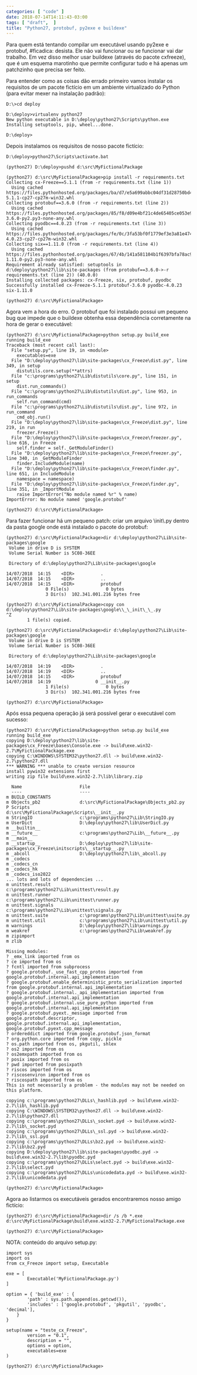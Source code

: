 ```yaml
---
categories: [ "code" ]
date: 2018-07-14T14:11:43-03:00
tags: [ "draft",  ]
title: "Python27, protobuf, py2exe e buildexe"
---
```

Para quem está tentando compilar um executável usando py2exe e protobuf, #ficadica: desista. Ele não vai funcionar ou se funcionar vai dar trabalho. Em vez disso melhor usar buildexe (através do pacote cxfreeze), que é um esquema marotinho que permite configurar tudo e há apenas um patchzinho que precisa ser feito.

Para entender como as coisas dão errado primeiro vamos instalar os requisitos de um pacote fictício em um ambiente virtualizado do Python (para evitar mexer na instalação padrão):

    D:\>cd deploy
    
    D:\deploy>virtualenv python27
    New python executable in D:\deploy\python27\Scripts\python.exe
    Installing setuptools, pip, wheel...done.
    
    D:\deploy>

Depois instalamos os requisitos de nosso pacote fictício:

    D:\deploy>python27\Scripts\activate.bat
    
    (python27) D:\deploy>pushd d:\src\MyFictionalPackage
    
    (python27) d:\src\MyFictionalPackage>pip install -r requirements.txt
    Collecting cx-Freeze==5.1.1 (from -r requirements.txt (line 1))
      Using cached https://files.pythonhosted.org/packages/ba/d7/e5a699abbc04df31d28750bd4f7715f75452c57c6ea7f05acff0bc26873d/cx_Freeze-5.1.1-cp27-cp27m-win32.whl
    Collecting protobuf==3.6.0 (from -r requirements.txt (line 2))
      Using cached https://files.pythonhosted.org/packages/85/f8/d09e4bf21c4de65405ce053e90542e728c5b7cf296b9df36b0bf0488f534/protobuf-3.6.0-py2.py3-none-any.whl
    Collecting pyodbc==4.0.23 (from -r requirements.txt (line 3))
      Using cached https://files.pythonhosted.org/packages/fe/0c/3fa53bf0f1779ef3e3a81e474d1e8db924b7398dc12f2fe9b2c9f1bf392d/pyodbc-4.0.23-cp27-cp27m-win32.whl
    Collecting six==1.11.0 (from -r requirements.txt (line 4))
      Using cached https://files.pythonhosted.org/packages/67/4b/141a581104b1f6397bfa78ac9d43d8ad29a7ca43ea90a2d863fe3056e86a/six-1.11.0-py2.py3-none-any.whl
    Requirement already satisfied: setuptools in d:\deploy\python27\lib\site-packages (from protobuf==3.6.0->-r requirements.txt (line 2)) (40.0.0)
    Installing collected packages: cx-Freeze, six, protobuf, pyodbc
    Successfully installed cx-Freeze-5.1.1 protobuf-3.6.0 pyodbc-4.0.23 six-1.11.0
    
    (python27) d:\src\MyFictionalPackage>

Agora vem a hora do erro. O protobuf que foi instalado possui um pequeno bug que impede que o buildexe obtenha essa dependência corretamente na hora de gerar o executável:

    (python27) d:\src\MyFictionalPackage>python setup.py build_exe
    running build_exe
    Traceback (most recent call last):
      File "setup.py", line 19, in <module>
        executables=exe
      File "D:\deploy\python27\lib\site-packages\cx_Freeze\dist.py", line 349, in setup
        distutils.core.setup(**attrs)
      File "c:\programs\python27\Lib\distutils\core.py", line 151, in setup
        dist.run_commands()
      File "c:\programs\python27\Lib\distutils\dist.py", line 953, in run_commands
        self.run_command(cmd)
      File "c:\programs\python27\Lib\distutils\dist.py", line 972, in run_command
        cmd_obj.run()
      File "D:\deploy\python27\lib\site-packages\cx_Freeze\dist.py", line 219, in run
        freezer.Freeze()
      File "D:\deploy\python27\lib\site-packages\cx_Freeze\freezer.py", line 616, in Freeze
        self.finder = self._GetModuleFinder()
      File "D:\deploy\python27\lib\site-packages\cx_Freeze\freezer.py", line 340, in _GetModuleFinder
        finder.IncludeModule(name)
      File "D:\deploy\python27\lib\site-packages\cx_Freeze\finder.py", line 651, in IncludeModule
        namespace = namespace)
      File "D:\deploy\python27\lib\site-packages\cx_Freeze\finder.py", line 351, in _ImportModule
        raise ImportError("No module named %r" % name)
    ImportError: No module named 'google.protobuf'
    
    (python27) d:\src\MyFictionalPackage>

Para fazer funcionar há um pequeno patch: criar um arquivo \\init\\.py dentro da pasta google onde está instalado o pacote do protobuf:

    (python27) d:\src\MyFictionalPackage>dir d:\deploy\python27\Lib\site-packages\google
     Volume in drive D is SYSTEM
     Volume Serial Number is 5C08-36EE
    
     Directory of d:\deploy\python27\Lib\site-packages\google
    
    14/07/2018  14:15    <DIR>          .
    14/07/2018  14:15    <DIR>          ..
    14/07/2018  14:15    <DIR>          protobuf
                   0 File(s)              0 bytes
                   3 Dir(s)  102.341.001.216 bytes free
    
    (python27) d:\src\MyFictionalPackage>copy con d:\deploy\python27\Lib\site-packages\google\\_\_init\_\_.py
    ^Z
            1 file(s) copied.
    
    (python27) d:\src\MyFictionalPackage>dir d:\deploy\python27\Lib\site-packages\google
     Volume in drive D is SYSTEM
     Volume Serial Number is 5C08-36EE
    
     Directory of d:\deploy\python27\Lib\site-packages\google
    
    14/07/2018  14:19    <DIR>          .
    14/07/2018  14:19    <DIR>          ..
    14/07/2018  14:15    <DIR>          protobuf
    14/07/2018  14:19                 0 __init__.py
                   1 File(s)              0 bytes
                   3 Dir(s)  102.341.001.216 bytes free
    
    (python27) d:\src\MyFictionalPackage>

Após essa pequena operação já será possível gerar o executável com sucesso:

    (python27) d:\src\MyFictionalPackage>python setup.py build_exe
    running build_exe
    copying D:\deploy\python27\lib\site-packages\cx_Freeze\bases\Console.exe -> build\exe.win32-2.7\MyFictionalPackage.exe
    copying C:\WINDOWS\SYSTEM32\python27.dll -> build\exe.win32-2.7\python27.dll
    *** WARNING *** unable to create version resource
    install pywin32 extensions first
    writing zip file build\exe.win32-2.7\lib\library.zip
    
      Name                      File
      ----                      ----
    m BUILD_CONSTANTS
    m Objects_pb2               d:\src\MyFictionalPackage\Objects_pb2.py
    P Scripts                   d:\src\MyFictionalPackage\Scripts\__init__.py
    m StringIO                  c:\programs\python27\Lib\StringIO.py
    m UserDict                  D:\deploy\python27\lib\UserDict.py
    m __builtin__
    m __future__                c:\programs\python27\Lib\__future__.py
    m __main__
    m __startup__               D:\deploy\python27\lib\site-packages\cx_Freeze\initscripts\__startup__.py
    m _abcoll                   D:\deploy\python27\lib\_abcoll.py
    m _codecs
    m _codecs_cn
    m _codecs_hk
    m _codecs_iso2022
    ... lots and lots of dependencies ...
    m unittest.result           c:\programs\python27\Lib\unittest\result.py
    m unittest.runner           c:\programs\python27\Lib\unittest\runner.py
    m unittest.signals          c:\programs\python27\Lib\unittest\signals.py
    m unittest.suite            c:\programs\python27\Lib\unittest\suite.py
    m unittest.util             c:\programs\python27\Lib\unittest\util.py
    m warnings                  D:\deploy\python27\lib\warnings.py
    m weakref                   c:\programs\python27\Lib\weakref.py
    m zipimport
    m zlib
    
    Missing modules:
    ? _emx_link imported from os
    ? ce imported from os
    ? fcntl imported from subprocess
    ? google.protobuf._use_fast_cpp_protos imported from google.protobuf.internal.api_implementation
    ? google.protobuf.enable_deterministic_proto_serialization imported from google.protobuf.internal.api_implementation
    ? google.protobuf.internal._api_implementation imported from google.protobuf.internal.api_implementation
    ? google.protobuf.internal.use_pure_python imported from google.protobuf.internal.api_implementation
    ? google.protobuf.pyext._message imported from google.protobuf.descriptor, google.protobuf.internal.api_implementation, google.protobuf.pyext.cpp_message
    ? ordereddict imported from google.protobuf.json_format
    ? org.python.core imported from copy, pickle
    ? os.path imported from os, pkgutil, shlex
    ? os2 imported from os
    ? os2emxpath imported from os
    ? posix imported from os
    ? pwd imported from posixpath
    ? riscos imported from os
    ? riscosenviron imported from os
    ? riscospath imported from os
    This is not necessarily a problem - the modules may not be needed on this platform.
    
    copying c:\programs\python27\DLLs\_hashlib.pyd -> build\exe.win32-2.7\lib\_hashlib.pyd
    copying C:\WINDOWS\SYSTEM32\python27.dll -> build\exe.win32-2.7\lib\python27.dll
    copying c:\programs\python27\DLLs\_socket.pyd -> build\exe.win32-2.7\lib\_socket.pyd
    copying c:\programs\python27\DLLs\_ssl.pyd -> build\exe.win32-2.7\lib\_ssl.pyd
    copying c:\programs\python27\DLLs\bz2.pyd -> build\exe.win32-2.7\lib\bz2.pyd
    copying D:\deploy\python27\lib\site-packages\pyodbc.pyd -> build\exe.win32-2.7\lib\pyodbc.pyd
    copying c:\programs\python27\DLLs\select.pyd -> build\exe.win32-2.7\lib\select.pyd
    copying c:\programs\python27\DLLs\unicodedata.pyd -> build\exe.win32-2.7\lib\unicodedata.pyd
    
    (python27) d:\src\MyFictionalPackage>

Agora ao listarmos os executáveis gerados encontraremos nosso amigo fictício:

    (python27) d:\src\MyFictionalPackage>dir /s /b *.exe
    d:\src\MyFictionalPackage\build\exe.win32-2.7\MyFictionalPackage.exe
    
    (python27) d:\src\MyFictionalPackage>

NOTA: conteúdo do arquivo setup.py:

    import sys
    import os
    from cx_Freeze import setup, Executable
    
    exe = [
            Executable('MyFictionalPackage.py')
    ]
    
    option = { 'build_exe' : {
            'path' : sys.path.append(os.getcwd()),
            'includes' : ['google.protobuf', 'pkgutil', 'pyodbc', 'decimal'],
        }
    }
    
    setup(name = "teste_cx_Freeze",
            version = "0.1",
            description = "",
            options = option,
            executables=exe
    )
    
    (python27) d:\src\MyFictionalPackage>

